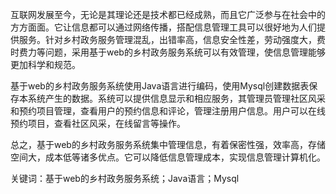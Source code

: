 互联网发展至今，无论是其理论还是技术都已经成熟，而且它广泛参与在社会中的方方面面。它让信息都可以通过网络传播，搭配信息管理工具可以很好地为人们提供服务。针对乡村政务服务管理混乱，出错率高，信息安全性差，劳动强度大，费时费力等问题，采用基于web的乡村政务服务系统可以有效管理，使信息管理能够更加科学和规范。

基于web的乡村政务服务系统使用Java语言进行编码，使用Mysql创建数据表保存本系统产生的数据。系统可以提供信息显示和相应服务，其管理员管理社区风采和预约项目管理，查看用户的预约信息和评论，管理注册用户信息。用户可以在线预约项目，查看社区风采，在线留言等操作。

总之，基于web的乡村政务服务系统集中管理信息，有着保密性强，效率高，存储空间大，成本低等诸多优点。它可以降低信息管理成本，实现信息管理计算机化。

关键词：基于web的乡村政务服务系统；Java语言；Mysql
